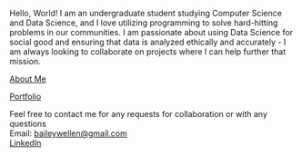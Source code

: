 Hello, World! I am an undergraduate student studying Computer Science and Data Science, and I love utilizing programming to solve hard-hitting problems in our communities. I am passionate about using Data Science for social good and ensuring that data is analyzed ethically and accurately - I am always looking to collaborate on projects where I can help further that mission.

[About Me](AboutMe.md)  

[Portfolio](portfolio.md)   

Feel free to contact me for any requests for collaboration or with any questions  
Email: baileywellen@gmail.com  
[LinkedIn](https://www.linkedin.com/in/bailey-wellen/)

 
